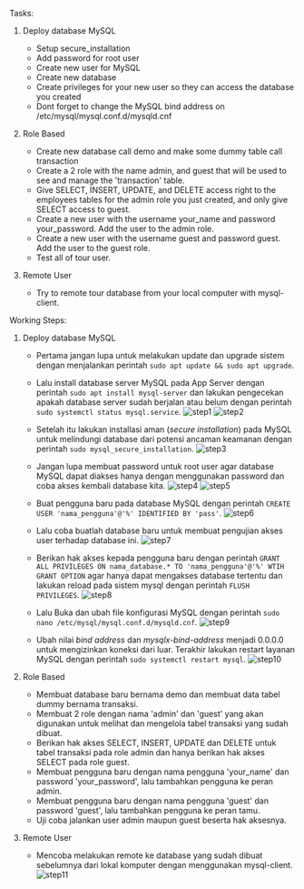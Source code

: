 Tasks:
1. Deploy database MySQL
   - Setup secure_installation
   - Add password for root user
   - Create new user for MySQL
   - Create new database
   - Create privileges for your new user so they can access the database you created
   - Dont forget to change the MySQL bind address on /etc/mysql/mysql.conf.d/mysqld.cnf

2. Role Based
   - Create new database call demo and make some dummy table call transaction
   - Create a 2 role with the name admin, and guest that will be used to see and manage the 'transaction' table.
   - Give SELECT, INSERT, UPDATE, and DELETE access right to the employees tables for the admin role you just created, and only give SELECT access to guest.
   - Create a new user with the username your_name and password your_password. Add the user to the admin role.
   - Create a new user with the username guest and password guest. Add the user to the guest role.
   - Test all of tour user.

3. Remote User
   - Try to remote tour database from your local computer with mysql-client.


Working Steps:
1. Deploy database MySQL
   - Pertama jangan lupa untuk melakukan update dan upgrade sistem dengan menjalankan perintah ``` sudo apt update && sudo apt upgrade ```.
   - Lalu install database server MySQL pada App Server dengan perintah ``` sudo apt install mysql-server ```  dan lakukan pengecekan apakah database server sudah berjalan atau belum dengan perintah ``` sudo systemctl status mysql.service ```.
     ![step1](https://github.com/user-attachments/assets/19972b19-940d-4fc6-8031-5e87494338aa)
     ![step2](https://github.com/user-attachments/assets/9c3e8986-2b09-4c9e-b32b-9327dbdf7e34)
     
   - Setelah itu lakukan installasi aman (*secure installation*) pada MySQL untuk melindungi database dari potensi ancaman keamanan dengan perintah ``` sudo mysql_secure_installation ```.
     ![step3](https://github.com/user-attachments/assets/1b51ae4a-8c19-4278-b64a-cddf01968596)

   - Jangan lupa membuat password untuk root user agar database MySQL dapat diakses hanya dengan menggunakan password dan coba akses kembali database kita.
     ![step4](https://github.com/user-attachments/assets/36f3ddfc-bb2d-4fd9-a92d-32d49525d8c9)
     ![step5](https://github.com/user-attachments/assets/fb96ac23-df77-4e96-92e7-48c5a503729e)

   - Buat pengguna baru pada database MySQL dengan perintah ``` CREATE USER 'nama_pengguna'@'%' IDENTIFIED BY 'pass' ```.
     ![step6](https://github.com/user-attachments/assets/0dd82a28-740e-4159-b185-3ef7719dcb06)

   - Lalu coba buatlah database baru untuk membuat pengujian akses user terhadap database ini.
     ![step7](https://github.com/user-attachments/assets/996497f1-6e4c-4a61-977c-4f7d0189f7c8)

   - Berikan hak akses kepada pengguna baru dengan perintah ``` GRANT ALL PRIVILEGES ON nama_database.* TO 'nama_pengguna'@'%' WTIH GRANT OPTION ``` agar hanya dapat mengakses database tertentu dan lakukan reload pada sistem mysql dengan perintah ``` FLUSH PRIVILEGES ```.
     ![step8](https://github.com/user-attachments/assets/dd7d7da6-0678-433d-8402-df4ada62b74b)

   - Lalu Buka dan ubah file konfigurasi MySQL dengan perintah ``` sudo nano /etc/mysql/mysql.conf.d/mysqld.cnf ```.
     ![step9](https://github.com/user-attachments/assets/9dc29d06-e413-465f-80c0-fd8cae497059)

   - Ubah nilai *bind address* dan *mysqlx-bind-address* menjadi 0.0.0.0 untuk mengizinkan koneksi dari luar. Terakhir lakukan restart layanan MySQL dengan perintah ``` sudo systemctl restart mysql ```.
     ![step10](https://github.com/user-attachments/assets/739b11d2-1ce7-45e1-ad12-c4f42981f415)


2. Role Based
   - Membuat database baru bernama demo dan membuat data tabel dummy bernama transaksi.
   - Membuat 2 role dengan nama 'admin' dan 'guest' yang akan digunakan untuk melihat dan mengelola tabel transaksi yang sudah dibuat.
   - Berikan hak akses SELECT, INSERT, UPDATE dan DELETE untuk tabel transaksi pada role admin dan hanya berikan hak akses SELECT pada role guest.
   - Membuat pengguna baru dengan nama pengguna 'your_name' dan password 'your_password', lalu tambahkan pengguna ke peran admin.
   - Membuat pengguna baru dengan nama pengguna 'guest' dan password 'guest', lalu tambahkan pengguna ke peran tamu.
   - Uji coba jalankan user admin maupun guest beserta hak aksesnya.


3. Remote User
   - Mencoba melakukan remote ke database yang sudah dibuat sebelumnya dari lokal komputer dengan menggunakan mysql-client.
     ![step11](https://github.com/user-attachments/assets/d5967fc0-7904-47d6-ac35-a5d68e691087)



